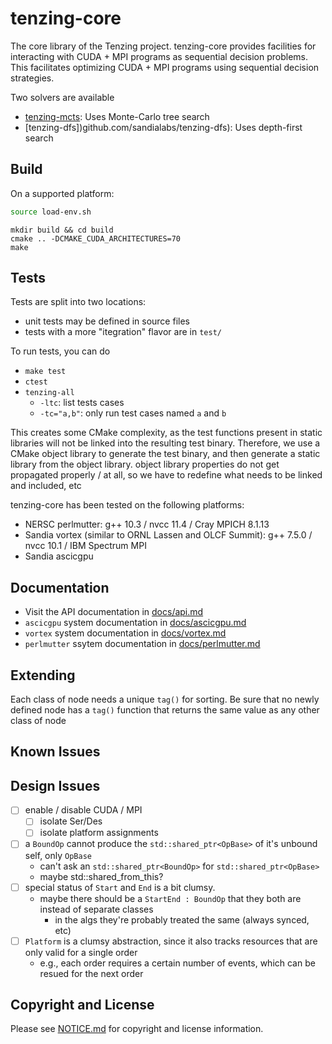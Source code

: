 # tenzing-core

The core library of the Tenzing project.
tenzing-core provides facilities for interacting with CUDA + MPI programs as sequential decision problems.
This facilitates optimizing CUDA + MPI programs using sequential decision strategies.

Two solvers are available
* [tenzing-mcts](github.com/sandialabs/tenzing-mcts):  Uses Monte-Carlo tree search
* [tenzing-dfs])github.com/sandialabs/tenzing-dfs): Uses depth-first search

## Build

On a supported platform:
```bash
source load-env.sh
```

```
mkdir build && cd build
cmake .. -DCMAKE_CUDA_ARCHITECTURES=70
make
```

## Tests

Tests are split into two locations:
* unit tests may be defined in source files
* tests with a more "itegration" flavor are in `test/`

To run tests, you can do
* `make test`
* `ctest`
* `tenzing-all`
  * `-ltc`: list tests cases
  * `-tc="a,b"`: only run test cases named `a` and `b`

This creates some CMake complexity, as the test functions present in static libraries will not be linked into the resulting test binary.
Therefore, we use a CMake object library to generate the test binary, and then generate a static library from the object library.
object library properties do not get propagated properly / at all, so we have to redefine what needs to be linked and included, etc

tenzing-core has been tested on the following platforms:
* NERSC perlmutter: g++ 10.3 / nvcc 11.4 / Cray MPICH 8.1.13
* Sandia vortex (similar to ORNL Lassen and OLCF Summit): g++ 7.5.0 / nvcc 10.1 / IBM Spectrum MPI
* Sandia ascicgpu

## Documentation

* Visit the API documentation in [docs/api.md](docs/api.md)
* `ascicgpu` system documentation in [docs/ascicgpu.md](docs/ascicgpu.md)
* `vortex` system documentation in [docs/vortex.md](docs/vortex.md)
* `perlmutter` ssytem documentation in [docs/perlmutter.md](docs/perlmutter.md)

## Extending

Each class of node needs a unique `tag()` for sorting.
Be sure that no newly defined node has a `tag()` function that returns the same value as any other class of node

## Known Issues

## Design Issues

- [ ] enable / disable CUDA / MPI
  - [ ] isolate Ser/Des
  - [ ] isolate platform assignments
- [ ] a `BoundOp` cannot produce the `std::shared_ptr<OpBase>` of it's unbound self, only `OpBase`
  - can't ask an `std::shared_ptr<BoundOp>` for `std::shared_ptr<OpBase>`
  - maybe std::shared_from_this?
- [ ] special status of `Start` and `End` is a bit clumsy.
  - maybe there should be a `StartEnd : BoundOp` that they both are instead of separate classes
    - in the algs they're probably treated the same (always synced, etc)
- [ ] `Platform` is a clumsy abstraction, since it also tracks resources that are only valid for a single order
   - e.g., each order requires a certain number of events, which can be resued for the next order

## Copyright and License

Please see [NOTICE.md](https://github.com/sandialabs/tenzing-core/blob/master/NOTICE.md) for copyright and license information.
